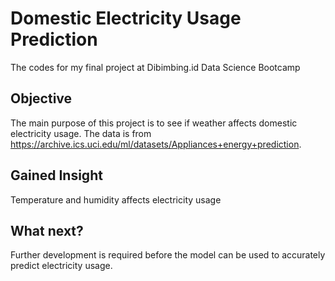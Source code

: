 # Domestic Electricity Usage Prediction

The codes for my final project at Dibimbing.id Data Science Bootcamp

## Objective

The main purpose of this project is to see if weather affects domestic electricity usage.
The data is from https://archive.ics.uci.edu/ml/datasets/Appliances+energy+prediction.

## Gained Insight

Temperature and humidity affects electricity usage

## What next?

Further development is required before the model can be used to accurately predict electricity usage.
